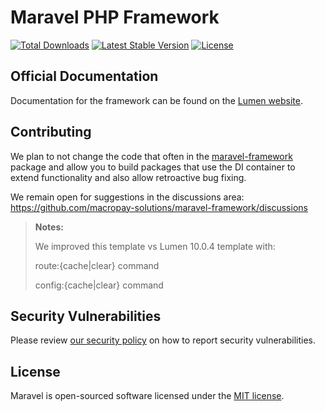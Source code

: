 # Maravel PHP Framework

[![Total Downloads](https://img.shields.io/packagist/dt/macropay-solutions/maravel)](https://packagist.org/packages/macropay-solutions/maravel)
[![Latest Stable Version](https://img.shields.io/packagist/v/macropay-solutions/maravel)](https://packagist.org/packages/macropay-solutions/maravel)
[![License](https://img.shields.io/packagist/l/macropay-solutions/maravel)](https://packagist.org/packages/macropay-solutions/maravel)


## Official Documentation

Documentation for the framework can be found on the [Lumen website](https://lumen.laravel.com/docs/10.x).

## Contributing

We plan to not change the code that often in the [maravel-framework](https://github.com/macropay-solutions/maravel-framework) package and allow you to build packages that use the DI container to extend functionality and also allow retroactive bug fixing.

We remain open for suggestions in the discussions area: https://github.com/macropay-solutions/maravel-framework/discussions

> **Notes:**
> 
> We improved this template vs Lumen 10.0.4 template with:
> 
> route:{cache|clear} command
> 
> config:{cache|clear} command

## Security Vulnerabilities

Please review [our security policy](https://github.com/macropay-solutions/maravel-framework/security/policy) on how to report security vulnerabilities.

## License

Maravel is open-sourced software licensed under the [MIT license](LICENSE).
